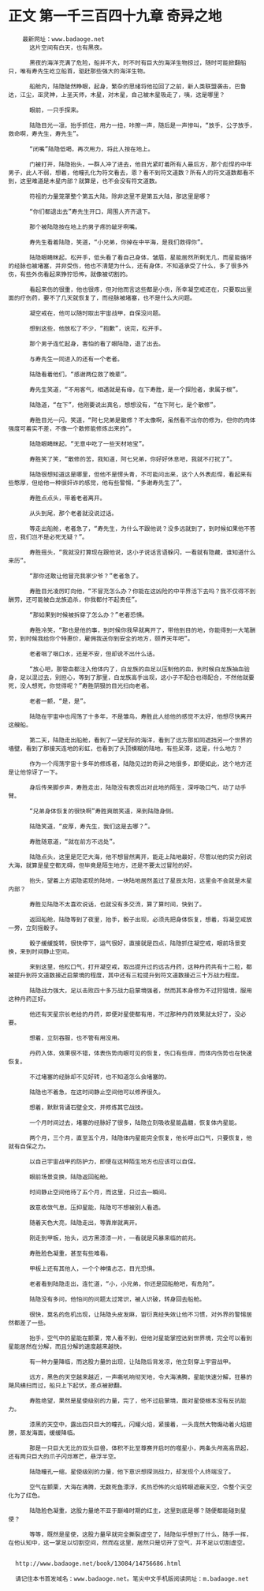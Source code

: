 # 正文 第一千三百四十九章 奇异之地
        最新网址：www.badaoge.net
          这片空间有白天，也有黑夜。
      
          黑夜的海洋充满了危险，船并不大，时不时有巨大的海洋生物掠过，随时可能掀翻船只，唯有寿先生屹立船首，驱赶那些强大的海洋生物。
      
          船舱内，陆隐陡然睁眼，起身，繁杂的思绪将他拉回了之前，新人类联盟袭击，巴鲁达，江尘，巫灵神，上圣天师，木星，对木星，自己被木星吸走了，咦，这是哪里？
      
          眼前，一只手探来。
      
          陆隐目光一凛，抬手抓住，用力一扭，咔擦一声，随后是一声惨叫，“放手，公子放手，救命啊，寿先生，寿先生”。
      
          “闭嘴”陆隐低喝，再次用力，将此人按在地上。
      
          门被打开，陆隐抬头，一群人冲了进去，他目光紧盯着所有人最后方，那个彪悍的中年男子，此人不弱，想着，他瞳孔化为符文看去，恩？看不到符文道数？所有人的符文道数都看不到，这里难道是木星内部？就算是，也不会没有符文道数。
      
          符祖的力量笼罩整个第五大陆，除非这里不是第五大陆，那这里是哪？
      
          “你们都退出去”寿先生开口，周围人齐齐退下。
      
          那个被陆隐按在地上的男子疼的龇牙咧嘴。
      
          寿先生看着陆隐，笑道，“小兄弟，你掉在中平海，是我们救得你”。
      
          陆隐眼睛眯起，松开手，低头看了看自己身体，皱眉，星能居然所剩无几，而星能循环的经脉也被堵塞，并非受伤，他也不清楚为什么，还有身体，不知道承受了什么，多了很多外伤，有些外伤看起来狰狞恐怖，就像被切割的。
      
          看起来伤的很重，他也很疼，但对他而言这些都是小伤，所幸凝空戒还在，只要取出里面的疗伤药，要不了几天就恢复了，而经脉被堵塞，也不是什么大问题。
      
          凝空戒在，他可以随时取出宇宙战甲，自保没问题。
      
          想到这些，他放松了不少，“抱歉”，说完，松开手。
      
          那个男子连忙起身，害怕的看了眼陆隐，退了出去。
      
          与寿先生一同进入的还有一个老者。
      
          陆隐看着他们，“感谢两位救了晚辈”。
      
          寿先生笑道，“不用客气，相遇就是有缘，在下寿胜，是一个探险者，隶属于根”。
      
          陆隐道，“在下”，他刚要说出真名，想想没有，“在下阿七，是个散修”。
      
          寿胜目光一闪，笑道，“阿七兄弟是散修？不太像啊，虽然看不出你的修为，但你的肉体强度可着实不差，不像一个散修能修炼出来的”。
      
          陆隐眼睛眯起，“无意中吃了一些天材地宝”。
      
          寿胜笑了笑，“散修的苦，我知道，阿七兄弟，你好好休息吧，我就不打扰了”。
      
          陆隐很想知道这是哪里，但他不是愣头青，不可能问出来，这个人外表彪悍，看起来有些憨厚，但给他一种很奸诈的感觉，他有些警惕，“多谢寿先生了”。
      
          寿胜点点头，带着老者离开。
      
          从头到尾，那个老者就没说过话。
      
          等走出船舱，老者急了，“寿先生，为什么不跟他说？没多远就到了，到时候如果他不答应，我们岂不是必死无疑？”。
      
          寿胜摇头，“我就没打算现在跟他说，这小子说话言语躲闪，一看就有隐藏，谁知道什么来历”。
      
          “那你还敢让他冒充我家少爷？”老者急了。
      
          寿胜目光凌厉盯向他，“不冒充怎么办？你能在这凶险的中平界活下去吗？我不仅得不到酬劳，还可能被白龙族追杀，你我都付不起责任”。
      
          “那如果到时候被拆穿了怎么办？”老者恐惧。
      
          寿胜冷笑，“那也是他的事，到时候你我早就离开了，带他到目的地，你能得到一大笔酬劳，到时候我给你个特惠价，雇佣我送你到安全的地方，颐养天年吧”。
      
          老者咽了咽口水，还是不安，但却说不出什么话。
      
          “放心吧，那管血都注入他体内了，白龙族的血足以压制他的血，到时候白龙族抽血验身，足以混过去，别担心，等到了那里，白龙族高手出现，这小子不配合也得配合，不然他就要死，没人想死，你觉得呢？”寿胜阴狠的目光扫向老者。
      
          老者一颤，“是，是”。
      
          陆隐在宇宙中也闯荡了十多年，不是雏鸟，寿胜此人给他的感觉不太好，他想尽快离开这艘船。
      
          第二天，陆隐走出船舱，看到了一望无际的海洋，看到了远方那如同遮挡另一个世界的墙壁，看到了那接天连地的彩虹，也看到了头顶模糊的陆地，有些呆滞，这是，什么地方？
      
          作为一个闯荡宇宙十多年的修炼者，陆隐见过的奇异之地很多，即便如此，这个地方还是让他惊讶了一下。
      
          身后传来脚步声，寿胜走出，陆隐没有表现出对此地的陌生，深呼吸口气，动了动手臂。
      
          “兄弟身体恢复的很快啊”寿胜爽朗笑道，来到陆隐身侧。
      
          陆隐笑道，“皮厚，寿先生，我们这是去哪？”。
      
          寿胜随意道，“就在前方不远处”。
      
          陆隐点头，这里是茫茫大海，他不想冒然离开，能走上陆地最好，尽管以他的实力别说大海，就算是星空都无碍，但毕竟是陌生地方，还是不要太过冒险的好。
      
          抬头，望着上方诺隐诺现的陆地，一块陆地居然盖过了星辰太阳，这里会不会就是木星内部？
      
          寿胜见陆隐不太喜欢说话，也就没有多交流，算了算时间，快到了。
      
          返回船舱，陆隐等到了夜里，抬手，骰子出现，必须先把身体恢复，想着，将凝空戒放一旁，立刻摇骰子。
      
          骰子缓缓旋转，很快停下，运气很好，直接就是四点，陆隐抓住凝空戒，眼前场景变换，来到时间静止空间。
      
          来到这里，他松口气，打开凝空戒，取出提升过的远古丹药，这种丹药共有十二粒，都被提升到符文道数接近启蒙境的程度，其中还有三粒提升到符文道数接近三十万战力程度。
      
          陆隐战力强大，足以击败四十多万战力启蒙境强者，然而其本身修为不过狩猎境，服用这种丹药正好。
      
          他还有天星宗长老给的丹药，即便对星使都有用，不过那种丹药效果就太好了，没必要。
      
          想着，立刻吞服，也不管有用没用。
      
          丹药入体，效果很不错，体表伤势肉眼可见的恢复，伤口有些痒，而体内伤势也在快速恢复。
      
          不过堵塞的经脉却不见好转，也不知道怎么会堵塞的。
      
          陆隐也不着急，在这时间静止空间他可以修养很久。
      
          想着，默默背诵石壁全文，并修炼其它战技。
      
          一个月时间过去，堵塞的经脉好了很多，陆隐立刻吸收星能晶髓，恢复体内星能。
      
          两个月，三个月，直至五个月，陆隐体内星能完全恢复，他长呼出口气，只要恢复，他就有自保之力。
      
          以自己宇宙战甲的防护力，即便在这种陌生地方也应该可以自保。
      
          眼前场景变换，陆隐返回船舱。
      
          时间静止空间他待了五个月，而这里，只过去一瞬间。
      
          故意收敛气息，压抑星能，陆隐可不想被别人看透。
      
          随着天色大亮，陆隐走出，等靠岸就离开。
      
          刚走到甲板，抬头，远方黑漆漆一片，一看就是风暴来临的前兆。
      
          寿胜脸色凝重，甚至有些难看。
      
          甲板上还有其他人，一个个神情忐忑，目光恐惧。
      
          老者看到陆隐走出，连忙道，“小，小兄弟，你还是回船舱吧，有危险”。
      
          陆隐没有多问，他怕问的问题太过常识，被人识破，转身回去船舱。
      
          很快，莫名的危机出现，让陆隐头皮发麻，宙衍真经失效让他不习惯，对外界的警惕居然都差了一些。
      
          抬手，空气中的星能在颤栗，常人看不到，但他对星能掌控达到世界境，完全可以看到星能居然在分解，而且分解的速度越来越快。
      
          有一种力量降临，而这股力量的出现，让陆隐后背发凉，他立刻穿上宇宙战甲。
      
          远方，黑色的天空越来越近，一声嘶吼响彻天地，令大海沸腾，星能快速分解，狂暴的飓风横扫而过，船只上下起伏，差点被掀翻。
      
          寿胜绝望，果然是星使级别的力量，完了，他不过启蒙境，面对星使根本没有反抗能力。
      
          漆黑的天空中，露出四只巨大的瞳孔，闪耀火焰，紧接着，一头庞然大物煽动着火焰翅膀，蒸发海面，缓缓降临。
      
          那是一只巨大无比的双头巨兽，体积不比至尊赛开启时的噬星小，两条头颅高高昂起，还有两只巨大的爪子闪烁寒芒，悬浮半空。
      
          陆隐瞳孔一缩，星使级别的力量，他下意识想探测战力，却发现个人终端没了。
      
          空气在颤栗，大海在沸腾，无数死鱼漂浮，炙热恐怖的火焰转眼遮蔽天空，令整个天空化为了红色。
      
          陆隐脸色凝重，这股力量绝不亚于巅峰时期的红主，这里到底是哪？随便都能碰到星使？
      
          等等，既然是星使，这股力量早就完全撕裂虚空了，陆隐似乎想到了什么，随手一挥，在他认知中，这一掌足以切割空间，然而在这里，居然只是切开了空气，并不足以切割虚空。
      
      
      http://www.badaoge.net/book/13084/14756686.html
      
      请记住本书首发域名：www.badaoge.net。笔尖中文手机版阅读网址：m.badaoge.net